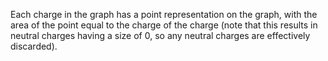 
Each charge in the graph has a point representation on the graph, with the area of the point equal to the charge of the charge (note that this results in neutral charges having a size of 0, so any neutral charges are effectively discarded).